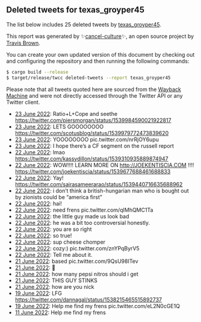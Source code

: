## Deleted tweets for texas_groyper45

The list below includes 25 deleted tweets by
[texas_groyper45](https://twitter.com/texas_groyper45).



This report was generated by ✨[cancel-culture](https://github.com/travisbrown/cancel-culture)✨,
an open source project by [Travis Brown](https://twitter.com/travisbrown).

You can create your own updated version of this document by checking out and configuring the
repository and then running the following commands:

```bash
$ cargo build --release
$ target/release/twcc deleted-tweets --report texas_groyper45
```

Please note that all tweets quoted here are sourced from the
[Wayback Machine](https://web.archive.org) and were not directly accessed through the Twitter API or
any Twitter client.

* [23 June 2022](https://web.archive.org/web/20220623203802/https://twitter.com/texas_groyper45/status/1540071560949764096): Ratio+L+Cope and seethe https://twitter.com/piersmorgan/status/1539984590021922817 <!--1540071560949764096-->
* [23 June 2022](https://web.archive.org/web/20220623222626/https://twitter.com/texas_groyper45/status/1540071382104645638): LETS GOOOOOOOO https://twitter.com/scotusblog/status/1539979772473839620 <!--1540071382104645638-->
* [23 June 2022](https://web.archive.org/web/20220623025434/https://twitter.com/texas_groyper45/status/1539783579135365123): YOOOOOOOO pic.twitter.com/nrRjOY6upu <!--1539783579135365123-->
* [23 June 2022](https://web.archive.org/web/20220623002640/https://twitter.com/texas_groyper45/status/1539766632364576770): I hope there’s a CF segment on the russell report <!--1539766632364576770-->
* [22 June 2022](https://web.archive.org/web/20220622233621/https://twitter.com/texas_groyper45/status/1539753866845192199): lmao https://twitter.com/kassydillon/status/1539310935889874947 <!--1539753866845192199-->
* [22 June 2022](https://web.archive.org/web/20220623001930/https://twitter.com/texas_groyper45/status/1539750896711729152): WOW!!!! LEARN MORE ON  http://JOEKENTISCIA.COM  !!!! https://twitter.com/joekentiscia/status/1539677688461688833 <!--1539750896711729152-->
* [22 June 2022](https://web.archive.org/web/20220622231914/https://twitter.com/texas_groyper45/status/1539748129553223682): Yay! https://twitter.com/sairasameerarao/status/1539440716635688962 <!--1539748129553223682-->
* [22 June 2022](https://web.archive.org/web/20220622233845/https://twitter.com/texas_groyper45/status/1539743961593569281): i don’t think a british-hungarian man who is bought out by zionists could be “america first” <!--1539743961593569281-->
* [22 June 2022](https://web.archive.org/web/20220622225138/https://twitter.com/texas_groyper45/status/1539742724726865925): hai! <!--1539742724726865925-->
* [22 June 2022](https://web.archive.org/web/20220622220032/https://twitter.com/texas_groyper45/status/1539728708579254272): need frens pic.twitter.com/qIMhQMC1Ta <!--1539728708579254272-->
* [22 June 2022](https://web.archive.org/web/20220622194953/https://twitter.com/texas_groyper45/status/1539697072412278784): the little guy made us look bad <!--1539697072412278784-->
* [22 June 2022](https://web.archive.org/web/20220622200905/https://twitter.com/texas_groyper45/status/1539695771120967682): he was a bit too controversial honestly. <!--1539695771120967682-->
* [22 June 2022](https://web.archive.org/web/20220622193717/https://twitter.com/texas_groyper45/status/1539689973426913280): you are so right <!--1539689973426913280-->
* [22 June 2022](https://web.archive.org/web/20220622191908/https://twitter.com/texas_groyper45/status/1539689251465531395): so true! <!--1539689251465531395-->
* [22 June 2022](https://web.archive.org/web/20220622043250/https://twitter.com/texas_groyper45/status/1539466277193908224): sup cheese chomper <!--1539466277193908224-->
* [22 June 2022](https://web.archive.org/web/20220622072629/https://twitter.com/texas_groyper45/status/1539465425490264064): cozy:) pic.twitter.com/znYPqByrV5 <!--1539465425490264064-->
* [22 June 2022](https://web.archive.org/web/20220622002422/https://twitter.com/texas_groyper45/status/1539403019887968261): Tell me about it. <!--1539403019887968261-->
* [21 June 2022](https://web.archive.org/web/20220621213622/https://twitter.com/texas_groyper45/status/1539361521154785284): based pic.twitter.com/9QsU98ITev <!--1539361521154785284-->
* [21 June 2022](https://web.archive.org/web/20220621212510/https://twitter.com/texas_groyper45/status/1539358561289003008): 🗿 <!--1539358561289003008-->
* [21 June 2022](https://web.archive.org/web/20220621203435/https://twitter.com/texas_groyper45/status/1539345978024763393): how many pepsi nitros should i get <!--1539345978024763393-->
* [21 June 2022](https://web.archive.org/web/20220621203924/https://twitter.com/texas_groyper45/status/1539345866095575040): THIS GUY STINKS <!--1539345866095575040-->
* [21 June 2022](https://web.archive.org/web/20220621195450/https://twitter.com/texas_groyper45/status/1539335934122119169): how are you nick <!--1539335934122119169-->
* [19 June 2022](https://web.archive.org/web/20220619011306/https://twitter.com/texas_groyper45/status/1538326498456879104): LFG https://twitter.com/dannagal/status/1538215465515892737 <!--1538326498456879104-->
* [19 June 2022](https://web.archive.org/web/20220619005616/https://twitter.com/texas_groyper45/status/1538322245487104005): Help me find my frens pic.twitter.com/eL2N0cGE1Q <!--1538322245487104005-->
* [11 June 2022](https://web.archive.org/web/20220611065606/https://twitter.com/texas_groyper45/status/1535516027248947201): Help me find my frens <!--1535516027248947201-->

